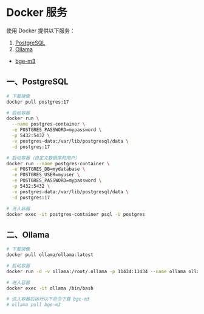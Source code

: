 # Docker 服务

使用 Docker 提供以下服务：

1. [PostgreSQL](https://www.postgresql.org/)
2. [Ollama](https://ollama.com/)
  - [bge-m3](https://huggingface.co/BAAI/bge-m3)

<!-- 
- [LangChain](https://github.com/langchain-ai/langchain)
- [Chroma](https://github.com/chroma-core/chroma)
- [Redis](https://github.com/redis/redis)
-->

## 一、PostgreSQL

```bash
# 下载镜像
docker pull postgres:17

# 启动容器
docker run \
  --name postgres-container \
  -e POSTGRES_PASSWORD=mypassword \
  -p 5432:5432 \
  -v postgres-data:/var/lib/postgresql/data \
  -d postgres:17

# 启动容器（自定义数据库和用户）
docker run --name postgres-container \
  -e POSTGRES_DB=mydatabase \
  -e POSTGRES_USER=myuser \
  -e POSTGRES_PASSWORD=mypassword \
  -p 5432:5432 \
  -v postgres-data:/var/lib/postgresql/data \
  -d postgres:17

# 进入容器
docker exec -it postgres-container psql -U postgres
```

## 二、Ollama

```bash
# 下载镜像
docker pull ollama/ollama:latest

# 启动容器
docker run -d -v ollama:/root/.ollama -p 11434:11434 --name ollama ollama/ollama

# 进入容器
docker exec -it ollama /bin/bash

# 进入容器后运行以下命令下载 bge-m3
# ollama pull bge-m3
```
